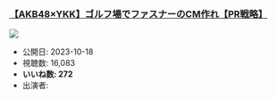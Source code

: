 ### [【AKB48×YKK】ゴルフ場でファスナーのCM作れ【PR戦略】](https://www.youtube.com/watch?v=5tz-e6kxFMY)
[![](https://img.youtube.com/vi/5tz-e6kxFMY/sddefault.jpg)](https://www.youtube.com/watch?v=5tz-e6kxFMY)
-   公開日: 2023-10-18
-   視聴数: 16,083
-   **いいね数: 272**
-   出演者: 
